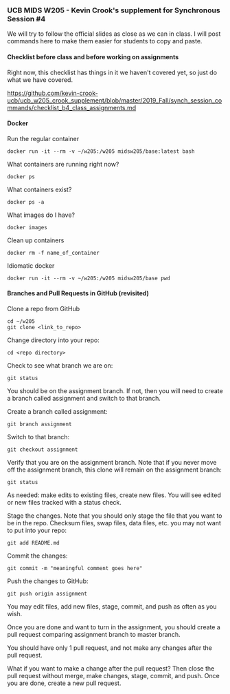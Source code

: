 ### UCB MIDS W205 - Kevin Crook's supplement for Synchronous Session #4

We will try to follow the official slides as close as we can in class.  I will post commands here to make them easier for students to copy and paste.

#### Checklist before class and before working on assignments

Right now, this checklist has things in it we haven't covered yet, so just do what we have covered.

https://github.com/kevin-crook-ucb/ucb_w205_crook_supplement/blob/master/2019_Fall/synch_session_commands/checklist_b4_class_assignments.md

#### Docker

Run the regular container
```
docker run -it --rm -v ~/w205:/w205 midsw205/base:latest bash
```

What containers are running right now?
```
docker ps
```

What containers exist?
```
docker ps -a
```

What images do I have?
```
docker images
```

Clean up containers
```
docker rm -f name_of_container
```

Idiomatic docker
```
docker run -it --rm -v ~/w205:/w205 midsw205/base pwd
```

#### Branches and Pull Requests in GitHub (revisited)

Clone a repo from GitHub
```
cd ~/w205
git clone <link_to_repo>
```

Change directory into your repo:
```
cd <repo directory>
```

Check to see what branch we are on:
```
git status
```

You should be on the assignment branch.  If not, then you will need to create a branch called assignment and switch to that branch. 

Create a branch called assignment:
```
git branch assignment
```

Switch to that branch:
```
git checkout assignment
```

Verify that you are on the assignment branch.  Note that if you never move off the assignment branch, this clone will remain on the assignment branch:
```
git status
```

As needed: make edits to existing files, create new files.  You will see edited or new files tracked with a status check.

Stage the changes.  Note that you should only stage the file that you want to be in the repo.  Checksum files, swap files, data files, etc. you may not want to put into your repo:
```
git add README.md
```

Commit the changes:
```
git commit -m "meaningful comment goes here" 
```

Push the changes to GitHub:
```
git push origin assignment
```

You may edit files, add new files, stage, commit, and push as often as you wish.  

Once you are done and want to turn in the assignment, you should create a pull request comparing assignment branch to master branch.

You should have only 1 pull request, and not make any changes after the pull request. 

What if you want to make a change after the pull request?  Then close the pull request without merge, make changes, stage, commit, and push.  Once you are done, create a new pull request.
